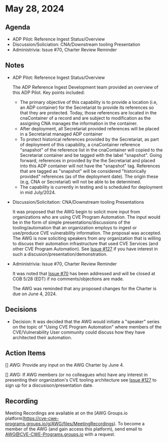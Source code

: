 # May 28, 2024

## Agenda

* ADP Pilot: Reference Ingest Status/Overview
* Discussion/Soliciation: CNA/Downstream tooling Presentation
* Administrivia: Issue #70, Charter Review Reminder

## Notes

* ADP Pilot: Reference Ingest Status/Overview

   The ADP Reference Ingest Development team provided an overview of this ADP Pilot.  Key points included:
  - The primary objective of this capability is to provide a location (i.e, an ADP container) for the Secretariat to provide its references so that they are protected. Today, those references are located in the cnaContainer of a record and are subject to modification as the assigning CNA manages the information in the container.
  - After deployment, all Secretariat provided references will be placed in a Secretariat managed ADP container
  - To protect historical references provided by the Secretariat, as part of deployment of this capability, a cnaContainer reference "snapshot" of the reference list in the cnaContainer will copied to the Secretariat container and be tagged with the label "snapshot".  Going forward, references in provided by the the Secretariat and placed into this ADP container will not have the "snapshot" tag.  References that are tagged as "snapshot" will be considered "historically provided" references (as of the deployment date).  The origin these (e.g, CNA or Secretariat) will not be able to be determined. 
  -  The capability is currently in testing and is scheduled for deployment in mid July/2024.
    
* Discussion/Solicitation: CNA/Downstream tooling Presentations

  It was proposed that the AWG begin to solicit more input from organizations who are using CVE Program Automation.  The input would be in the form of simple presentations/discussions of the tooling/automation that an organization employs to ingest or use/produce CVE vulnerability information.  The proposal was accepted.  The AWG is now soliciting speakers from any organization that is willing to discuss their automation infrastructure that used CVE Services (and other CVE Program Automation).  See [Issue #127](https://github.com/CVEProject/automation-working-group/issues/127) if you have interest in such a discusion/presentation/demonstration.
  
* Administrivia: Issue #70, Charter Review Reminder

  It was noted that [Issue #70](https://github.com/CVEProject/automation-working-group/issues/70) has been addressed and will be closed at COB 5/28 (EDT) if no comments/objections are made.

  The AWG was reminded that any proposed changes for the Charter is due on June 4, 2024.  

## Decisions

* Decision:  It was decided that the AWG would initiate a "speaker" series on the topic of "Using CVE Program Automation" where members of the CVE/Vulnerability User community could discuss how they have architected their automation.  

## Action Items

[] AWG: Provide any input on the AWG Charter by June 4.

[] AWG: If AWG members (or no colleagues who) have any interest in presenting their organization's CVE tooling architecture see [Issue #127](https://github.com/CVEProject/automation-working-group/issues/70) to sign up for a discusison/presentation date.

## Recording

Meeting Recordings are available at on the [AWG Groups.io platform]https://cve-cwe-programs.groups.io/g/AWG/files/MeetingRecordings).
To become a member of the AWG (and gain access this platform), send email to AWG@CVE-CWE-Programs.groups.io with a request.
